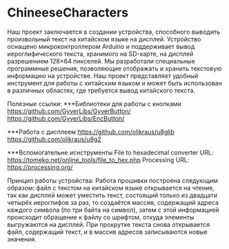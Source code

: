 # ChineeseCharacters

Наш проект заключается в создании устройства, способного выводить произвольный текст на китайском языке на дисплей. Устройство оснащено микроконтроллером Arduino и поддерживает вывод иероглифического текста, хранимого на SD-карте, на дисплей разрешением 128×64 пикселей. Мы разработали специальные программные решения, позволяющие отображать и хранить текстовую информацию на устройстве. Наш проект представляет удобный инструмент для работы с китайским языком и может быть использован в различных областях, где требуется вывод китайского текста.

Полезные ссылки:
***Библиотеки для работы с кнопками
https://github.com/GyverLibs/GyverButton/
https://github.com/GyverLibs/EncButton/


***Работа с дисплеем
https://github.com/olikraus/u8glib
https://github.com/olikraus/u8g2


***Вспомогательне иснструменты
File to hexadecimal converter URL: https://tomeko.net/online_tools/file_to_hex.php
Processing URL: https://processing.org/


Принцип работы устройства:
Работа прошивки построена следующим образом: файл с текстом на китайском языке открывается на чтение, так как дисплей может уместить текст, состоящий только из двадцати четырёх иероглифов за раз, то создаётся массив, содержащий адреса каждого символа (по три байта на символ), затем с этой информацией происходит обращение к файлу со шрифтом, откуда элементы выгружаются на дисплей. При прокрутке текста снова открывается файл, содержащий текст, и в массив адресов записываются новые значения.

